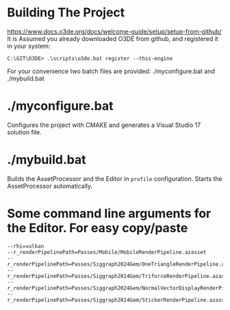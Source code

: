 # Building The Project
https://www.docs.o3de.org/docs/welcome-guide/setup/setup-from-github/
It is Assumed you already downloaded O3DE from github,
and registered it in your system:
```
C:\GIT\O3DE> .\scripts\o3de.bat register --this-engine
```

For your convenience two batch files are provided:
./myconfigure.bat and ./mybuild.bat

# ./myconfigure.bat
Configures the project with CMAKE and generates a Visual Studio 17 solution file.

# ./mybuild.bat
Builds the AssetProcessor and the Editor in `profile` configuration. Starts the AssetProcessor automatically.

# Some command line arguments for the Editor. For easy copy/paste
```
--rhi=vulkan
--r_renderPipelinePath=Passes/Mobile/MobileRenderPipeline.azasset
--r_renderPipelinePath=Passes/Siggraph2024Gem/OneTriangleRenderPipeline.azasset
--r_renderPipelinePath=Passes/Siggraph2024Gem/TriforceRenderPipeline.azasset
--r_renderPipelinePath=Passes/Siggraph2024Gem/NormalVectorDisplayRenderPipeline.azasset
--r_renderPipelinePath=Passes/Siggraph2024Gem/StickerRenderPipeline.azasset
```
